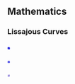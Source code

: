 ## Mathematics

### Lissajous Curves

![](lissajous-curve-13.svg)

![](lissajous-curve-14.svg)

![](lissajous-curve-34.svg)
